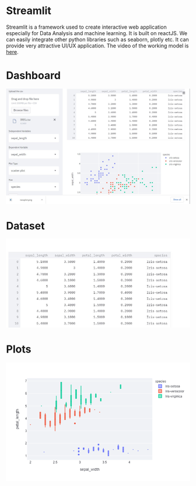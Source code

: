 # Streamlit

  Streamlit is a framework used to create interactive web application especially for Data Analysis and machine learning. It is built on reactJS. We can easily integrate other python libraries such as seaborn, plotly etc. It can provide very attractive UI/UX application. The video of the working model is [here](https://www.linkedin.com/posts/annamalai-v-r-830381180_datascience-linearabrregression-eda-activity-6795023624479891456-YUS5).
  
  # Dashboard
  ![](images/dash_stream.jpg)
  # Dataset  
  ![](images/stream_data.jpg)
  # Plots
  ![](images/boxplot.png)
